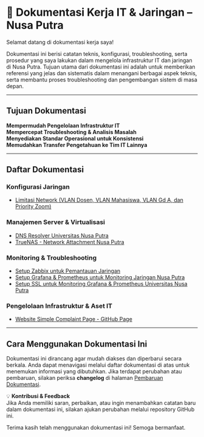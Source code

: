 # 📖 Dokumentasi Kerja IT & Jaringan – Nusa Putra  

Selamat datang di dokumentasi kerja saya!  

Dokumentasi ini berisi catatan teknis, konfigurasi, troubleshooting, serta prosedur yang saya lakukan dalam mengelola infrastruktur IT dan jaringan di Nusa Putra. Tujuan utama dari dokumentasi ini adalah untuk memberikan referensi yang jelas dan sistematis dalam menangani berbagai aspek teknis, serta membantu proses troubleshooting dan pengembangan sistem di masa depan.  

---

## **Tujuan Dokumentasi**  
**Mempermudah Pengelolaan Infrastruktur IT**  
**Mempercepat Troubleshooting & Analisis Masalah**  
**Menyediakan Standar Operasional untuk Konsistensi**  
**Memudahkan Transfer Pengetahuan ke Tim IT Lainnya**  

---

## **Daftar Dokumentasi**  

### **Konfigurasi Jaringan**  
- [Limitasi Network (VLAN Dosen, VLAN Mahasiswa, VLAN Gd A, dan Priority Zoom)](network/Limitasi-queue-tree.md) 

### **Manajemen Server & Virtualisasi**   
- [DNS Resolver Universitas Nusa Putra](server/dns-resolv.md)
- [TrueNAS - Network Attachment Nusa Putra](server/TrueNAS.md)

### **Monitoring & Troubleshooting**  
- [Setup Zabbix untuk Pemantauan Jaringan](/Documents/Setup%20Zabbix%20untuk%20Pemantauan%20Jaringan.md)  
- [Setup Grafana & Prometheus untuk Monitoring Jaringan Nusa Putra](/Documents/Grafana%20&%20Prometheus%20NusaPutra.md)
- [Setup SSL untuk Monitoring Grafana & Prometheus Universitas Nusa Putra](/monitoring/ssl.md)

### **Pengelolaan Infrastruktur & Aset IT**  
- [Website Simple Complaint Page - GitHub Page](/Documents/Complaint%20Page%20-%20GitHub%20Pages.md)  

---

## **Cara Menggunakan Dokumentasi Ini**  
Dokumentasi ini dirancang agar mudah diakses dan diperbarui secara berkala. Anda dapat menavigasi melalui daftar dokumentasi di atas untuk menemukan informasi yang dibutuhkan. Jika terdapat perubahan atau pembaruan, silakan periksa **changelog** di halaman [Pembaruan Dokumentasi](changelog.md).  

💡 **Kontribusi & Feedback**  
Jika Anda memiliki saran, perbaikan, atau ingin menambahkan catatan baru dalam dokumentasi ini, silakan ajukan perubahan melalui repository GitHub ini.  

Terima kasih telah menggunakan dokumentasi ini! Semoga bermanfaat.  
